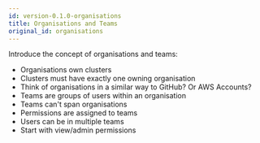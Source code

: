 ```yaml
---
id: version-0.1.0-organisations
title: Organisations and Teams
original_id: organisations
---
```


Introduce the concept of organisations and teams:

  * Organisations own clusters
  * Clusters must have exactly one owning organisation
  * Think of organisations in a similar way to GitHub? Or AWS Accounts?
  * Teams are groups of users within an organisation
  * Teams can't span organisations
  * Permissions are assigned to teams
  * Users can be in multiple teams
  * Start with view/admin permissions
